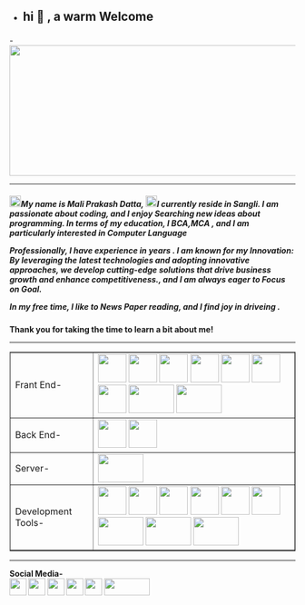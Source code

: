        
-  	
  <h2> <p bgcolor="skyblue">hi 👋 , a warm Welcome</p></h2>    
-<image src="https://github.com/maliprakashdatta/java-example/assets/152262211/cd348108-2053-4985-aea2-82a88a991daf" width="1100" height="230"><hr>
   
<h5><image src="https://github.com/maliprakashdatta/java-example/assets/152262211/ac6c7a66-8e9b-46e5-90ff-e50e93012c72" width="20" height="20">My name is Mali Prakash Datta, <image src="https://github.com/maliprakashdatta/java-example/assets/152262211/5ad9238b-50bb-4d31-b36a-8c7b8ca8adf6" width="20" height="20">I currently reside in Sangli. I am passionate about coding, and I enjoy Searching new ideas about programming. In terms of my education, I BCA,MCA , and I am particularly interested in Computer Language<br>

Professionally, I have experience in  years . I am known for my Innovation:  By leveraging the latest technologies and adopting innovative approaches, we develop cutting-edge solutions that drive business growth and enhance competitiveness., and I am always eager to Focus on Goal.<br>

In my free time, I like to News Paper reading, and I find joy in driveing . </h5>    
    
<h4>Thank you for taking the time to learn a bit about me!</h>   
<hr>  
<table border="1"> 
  <tr>
    <td> Frant End-</td>
    <td> <image src="https://github.com/maliprakashdatta/java-example/assets/152262211/d5d65e4c-eb17-4ef2-829f-72e0ef718e4a" width="50" height="50">
<image src="https://github.com/maliprakashdatta/java-example/assets/152262211/9f81b3b4-cd04-410d-b741-28845846f7e3" width="50" height="50">
<image src="https://github.com/maliprakashdatta/java-example/assets/152262211/69ebf276-ac9e-4c93-aa86-b563a715498f" width="50" height="50">
<image src="https://github.com/maliprakashdatta/java-example/assets/152262211/6f2072ef-d7d4-436b-9992-b43b558a9915" width="50" height="50">
<image src="https://github.com/maliprakashdatta/java-example/assets/152262211/8213ffdf-6348-49c6-a270-41c0ee2cd517" width="50" height="50">
<image src="https://github.com/maliprakashdatta/java-example/assets/152262211/0772b70b-9dc9-4df7-acc2-a221f0f888d5" width="50" height="50">
<image src="https://github.com/maliprakashdatta/java-example/assets/152262211/3592e6d1-22a9-4458-a48e-47284ecb8330" wwidth="50" height="50">
<image src="https://github.com/maliprakashdatta/java-example/assets/152262211/fd46374a-2129-48fb-a08f-412cf2df554d" width="80" height="50">
  <image src="https://github.com/maliprakashdatta/java-example/assets/152262211/d496a25b-f49c-4e64-9ac4-7ed2f058139b" width="80" height="50">
    
</td>
  </tr>
  <tr>
    <td> Back End-</td>
    <td> <image src="https://github.com/maliprakashdatta/java-example/assets/152262211/ea745403-7165-4d8a-a932-46788fc66e6b" width="50" height="50">
<image src="https://github.com/maliprakashdatta/java-example/assets/152262211/e0690878-c85c-483d-aedc-7ea178bbc4be" width="50" height="50"></td>
  </tr>
  <tr> 
  <td> Server-</td>
  <td> <image src="https://github.com/maliprakashdatta/java-example/assets/152262211/629e45a2-9c7b-44b5-abc9-772bf6c3d94b" width="80" height="50"></td>
  </tr>
  <tr>
    <td> Development Tools-</td>
    <td> 
<image src="https://github.com/maliprakashdatta/java-example/assets/152262211/7a9a827e-3986-4654-b0dd-da3f4b47d5d1" width="50" height="50">
<image src="https://github.com/maliprakashdatta/java-example/assets/152262211/e5da4e1e-bd5e-4329-82c1-0411d6b10c9c" width="50" height="50">
<image src="https://github.com/maliprakashdatta/java-example/assets/152262211/1c03861d-4d20-472e-92c7-9e12654c3362" width="50" height="50">
<image src="https://github.com/maliprakashdatta/java-example/assets/152262211/49d063e5-3cc7-4ba3-8343-1bd4029d7314" width="50" height="50">
<image src="https://github.com/maliprakashdatta/java-example/assets/152262211/501f2ba3-2813-4011-b902-a86d2b1d13e8" width="50" height="50">
<image src="https://github.com/maliprakashdatta/java-example/assets/152262211/2498641c-fc9d-44ce-9a5d-50e97a6d9bdc" width="50" height="50">
<image src="https://github.com/maliprakashdatta/java-example/assets/152262211/c78452e8-ee78-40f5-939e-3da905112fb4" width="80" height="50">
<image src="https://github.com/maliprakashdatta/java-example/assets/152262211/f1f1b440-1a1c-4ebc-b5fa-2293bf17114b" width="80" height="50">
<image src="https://github.com/maliprakashdatta/java-example/assets/152262211/1f6f9afd-b164-4912-8eb4-10d22ea7d0a3" width="80" height="50">
    </td>
  </tr>
</table>
<hr>
      Social Media-<br>
 <image src="https://github.com/maliprakashdatta/java-example/assets/152262211/f1bc63c7-43fb-4ad8-8378-e5d220bedbc6" width="30" height="30">
 <image src="https://github.com/maliprakashdatta/java-example/assets/152262211/7be531e4-1ce2-452e-9e9b-064ab574c434" width="30" height="30">
 <image src="https://github.com/maliprakashdatta/java-example/assets/152262211/bf96aeaf-659a-4040-82dc-38dc02c144fb" width="30" height="30">
<image src="https://github.com/maliprakashdatta/java-example/assets/152262211/889298af-4ce8-43ec-bd38-c76f29dddd74" width="30" height="30">
<image src="https://github.com/maliprakashdatta/java-example/assets/152262211/444e2154-e936-4f8d-af66-c7589577648b" width="30" height="30">
<image src="https://github.com/maliprakashdatta/java-example/assets/152262211/3df79448-0c7d-4378-905a-063c1bb77665" width="80" height="30">

